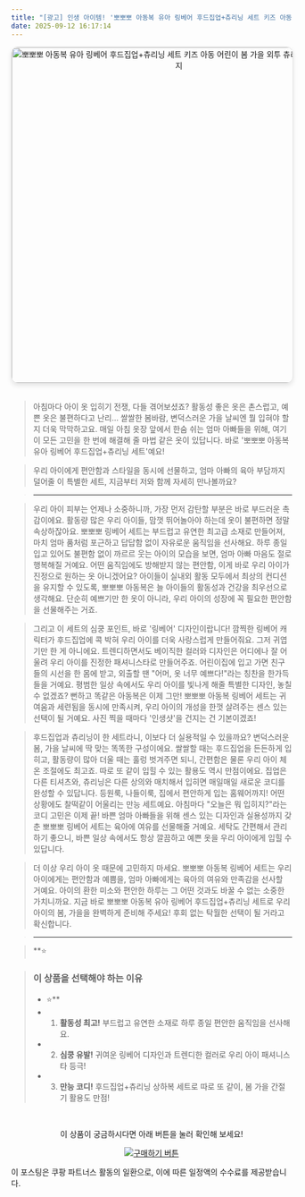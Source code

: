 ```yaml
---
title: "[광고] 인생 아이템! '뽀뽀뽀 아동복 유아 링베어 후드집업+츄리닝 세트 키즈 아동 어린이 봄 가을 외투 츄리닝 상하복'을(를) 만나보세요."
date: 2025-09-12 16:17:14
---
```


<div align="center">
    <a href="https://link.coupang.com/re/AFFSDP?lptag=AF8916626&pageKey=8302471803&itemId=23952823161&vendorItemId=90974493312&traceid=V0-153-8a34153334b7e501&clickBeacon=e51e04a0-8ff3-11f0-a5df-6df0b0012ac3%7E3&requestid=20250913011653208116908332&token=31850C%7CMIXED" target="_blank">
        <img src="https://ads-partners.coupang.com/image1/2_GFcI8EM378vDfS22LPyMebc_M-WVGkZjVOrHriAHOLZrnHaGecv98b-PGXMl-uWLdkP1EgNbUxMyVe1NFONT3G6RAW8YJmAHeELFnBRTQYJIvNhpH_61StvRVbozM1g64TN4Q5K9yxOidOAsC2093su9cqwqO7QYYoJimaKy5bLCfER_miVzas1iFAnrV2qWE5pmCv_JSMTtT1qju9KNO9xWUwhllI4_KSwf7mH5HLvaZ_HI7J81rFoPENAEDe4IA_0i-H7Mv-3pmCPXJPZO_ZEOIJeRPU18LA1pgDwK1WF-t6RLmAm4Uh" alt="뽀뽀뽀 아동복 유아 링베어 후드집업+츄리닝 세트 키즈 아동 어린이 봄 가을 외투 츄리닝 상하복 이미지" width="600" style="max-width: 100%; height: auto; border-radius: 12px; border: 1px solid #e0e0e0; box-shadow: 0 4px 8px rgba(0,0,0,0.1);">
    </a>
</div>
<br>

> 아침마다 아이 옷 입히기 전쟁, 다들 겪어보셨죠? 활동성 좋은 옷은 촌스럽고, 예쁜 옷은 불편하다고 난리… 쌀쌀한 봄바람, 변덕스러운 가을 날씨엔 뭘 입혀야 할지 더욱 막막하고요. 매일 아침 옷장 앞에서 한숨 쉬는 엄마 아빠들을 위해, 여기 이 모든 고민을 한 번에 해결해 줄 마법 같은 옷이 있답니다. 바로 '뽀뽀뽀 아동복 유아 링베어 후드집업+츄리닝 세트'예요!

> 우리 아이에게 편안함과 스타일을 동시에 선물하고, 엄마 아빠의 육아 부담까지 덜어줄 이 특별한 세트, 지금부터 저와 함께 자세히 만나볼까요?

> ***

> 우리 아이 피부는 언제나 소중하니까, 가장 먼저 감탄할 부분은 바로 부드러운 촉감이에요. 활동량 많은 우리 아이들, 맘껏 뛰어놀아야 하는데 옷이 불편하면 정말 속상하잖아요. 뽀뽀뽀 링베어 세트는 부드럽고 유연한 최고급 소재로 만들어져, 마치 엄마 품처럼 포근하고 답답함 없이 자유로운 움직임을 선사해요. 하루 종일 입고 있어도 불편함 없이 까르르 웃는 아이의 모습을 보면, 엄마 아빠 마음도 절로 행복해질 거예요. 어떤 움직임에도 방해받지 않는 편안함, 이게 바로 우리 아이가 진정으로 원하는 옷 아니겠어요? 아이들이 실내외 활동 모두에서 최상의 컨디션을 유지할 수 있도록, 뽀뽀뽀 아동복은 늘 아이들의 활동성과 건강을 최우선으로 생각해요. 단순히 예쁘기만 한 옷이 아니라, 우리 아이의 성장에 꼭 필요한 편안함을 선물해주는 거죠.

> 그리고 이 세트의 심쿵 포인트, 바로 '링베어' 디자인이랍니다! 깜찍한 링베어 캐릭터가 후드집업에 콕 박혀 우리 아이를 더욱 사랑스럽게 만들어줘요. 그저 귀엽기만 한 게 아니에요. 트렌디하면서도 베이직한 컬러와 디자인은 어디에나 잘 어울려 우리 아이를 진정한 패셔니스타로 만들어주죠. 어린이집에 입고 가면 친구들의 시선을 한 몸에 받고, 외출할 땐 "어머, 옷 너무 예쁘다!"라는 칭찬을 한가득 들을 거예요. 평범한 일상 속에서도 우리 아이를 빛나게 해줄 특별한 디자인, 놓칠 수 없겠죠? 뻔하고 똑같은 아동복은 이제 그만! 뽀뽀뽀 아동복 링베어 세트는 귀여움과 세련됨을 동시에 만족시켜, 우리 아이의 개성을 한껏 살려주는 센스 있는 선택이 될 거예요. 사진 찍을 때마다 '인생샷'을 건지는 건 기본이겠죠!

> 후드집업과 츄리닝이 한 세트라니, 이보다 더 실용적일 수 있을까요? 변덕스러운 봄, 가을 날씨에 딱 맞는 똑똑한 구성이에요. 쌀쌀할 때는 후드집업을 든든하게 입히고, 활동량이 많아 더울 때는 훌렁 벗겨주면 되니, 간편함은 물론 우리 아이 체온 조절에도 최고죠. 따로 또 같이 입힐 수 있는 활용도 역시 만점이에요. 집업은 다른 티셔츠와, 츄리닝은 다른 상의와 매치해서 입히면 매일매일 새로운 코디를 완성할 수 있답니다. 등원룩, 나들이룩, 집에서 편안하게 입는 홈웨어까지! 어떤 상황에도 찰떡같이 어울리는 만능 세트예요. 아침마다 "오늘은 뭐 입히지?"라는 코디 고민은 이제 끝! 바쁜 엄마 아빠들을 위해 센스 있는 디자인과 실용성까지 갖춘 뽀뽀뽀 링베어 세트는 육아에 여유를 선물해줄 거예요. 세탁도 간편해서 관리하기 좋으니, 바쁜 일상 속에서도 항상 깔끔하고 예쁜 옷을 우리 아이에게 입힐 수 있답니다.

> 더 이상 우리 아이 옷 때문에 고민하지 마세요. 뽀뽀뽀 아동복 링베어 세트는 우리 아이에게는 편안함과 예쁨을, 엄마 아빠에게는 육아의 여유와 만족감을 선사할 거예요. 아이의 환한 미소와 편안한 하루는 그 어떤 것과도 바꿀 수 없는 소중한 가치니까요. 지금 바로 뽀뽀뽀 아동복 유아 링베어 후드집업+츄리닝 세트로 우리 아이의 봄, 가을을 완벽하게 준비해 주세요! 후회 없는 탁월한 선택이 될 거라고 확신합니다.

> ***

> **⭐


> ### 이 상품을 선택해야 하는 이유
> - ⭐**
> - 1.  **활동성 최고!** 부드럽고 유연한 소재로 하루 종일 편안한 움직임을 선사해요.
> - 2.  **심쿵 유발!** 귀여운 링베어 디자인과 트렌디한 컬러로 우리 아이 패셔니스타 등극!
> - 3.  **만능 코디!** 후드집업+츄리닝 상하복 세트로 따로 또 같이, 봄 가을 간절기 활용도 만점!


<br>

<div align="center">
  <p>이 상품이 궁금하시다면 아래 버튼을 눌러 확인해 보세요!</p>
  <a href="https://link.coupang.com/re/AFFSDP?lptag=AF8916626&pageKey=8302471803&itemId=23952823161&vendorItemId=90974493312&traceid=V0-153-8a34153334b7e501&clickBeacon=e51e04a0-8ff3-11f0-a5df-6df0b0012ac3%7E3&requestid=20250913011653208116908332&token=31850C%7CMIXED" target="_blank">
    <img src="https://img.shields.io/badge/지금 바로 구매하기-FF5722?style=for-the-badge&logo=coupa&logoColor=white" alt="구매하기 버튼">
  </a>
</div>

이 포스팅은 쿠팡 파트너스 활동의 일환으로, 이에 따른 일정액의 수수료를 제공받습니다.
